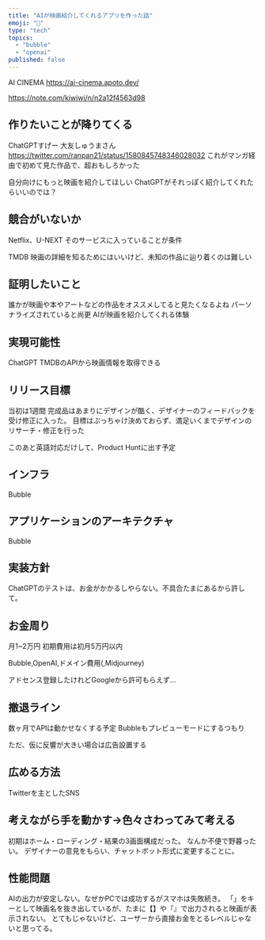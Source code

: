 ```yaml
---
title: "AIが映画紹介してくれるアプリを作った話"
emoji: "🎥"
type: "tech"
topics:
  - "bubble"
  - "openai"
published: false
---
```



AI CINEMA
https://ai-cinema.apoto.dev/


https://note.com/kiwiwi/n/n2a12f4563d98

## 作りたいことが降りてくる
ChatGPTすげー
大友しゅうまさん
https://twitter.com/ranpan21/status/1580845748346028032
これがマンガ経由で初めて見た作品で、超おもしろかった

自分向けにもっと映画を紹介してほしい
ChatGPTがそれっぽく紹介してくれたらいいのでは？

## 競合がいないか
Netflix、U-NEXT
そのサービスに入っていることが条件

TMDB
映画の詳細を知るためにはいいけど、未知の作品に辿り着くのは難しい

## 証明したいこと
誰かが映画や本やアートなどの作品をオススメしてると見たくなるよね
パーソナライズされていると尚更
AIが映画を紹介してくれる体験

## 実現可能性
ChatGPT
TMDBのAPIから映画情報を取得できる

## リリース目標
当初は1週間
完成品はあまりにデザインが酷く、デザイナーのフィードバックを受け修正に入った。
目標はぶっちゃけ決めておらず、満足いくまでデザインのリサーチ・修正を行った

このあと英語対応だけして、Product Huntに出す予定

## インフラ
Bubble

## アプリケーションのアーキテクチャ
Bubble

## 実装方針
ChatGPTのテストは、お金がかかるしやらない。不具合たまにあるから許して。

## お金周り
月1~2万円
初期費用は初月5万円以内

Bubble,OpenAI,ドメイン費用(,Midjourney)

アドセンス登録したけれどGoogleから許可もらえず…

## 撤退ライン
数ヶ月でAPIは動かせなくする予定
Bubbleもプレビューモードにするつもり

ただ、仮に反響が大きい場合は広告設置する

## 広める方法
Twitterを主としたSNS

## 考えながら手を動かす→色々さわってみて考える
初期はホーム・ローディング・結果の3画面構成だった。
なんか不便で野暮ったい。
デザイナーの意見をもらい、チャットボット形式に変更することに。


## 性能問題
AIの出力が安定しない。なぜかPCでは成功するがスマホは失敗続き。
「」をキーとして映画名を抜き出しているが、たまに【】や『』で出力されると映画が表示されない。
とてもじゃないけど、ユーザーから直接お金をとるレベルじゃないと思ってる。


